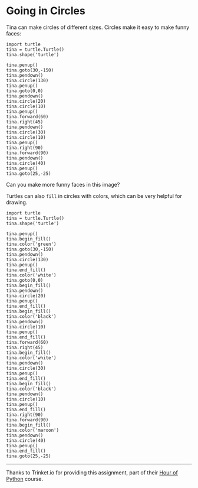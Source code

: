 # Going in Circles

Tina can make circles of different sizes.  Circles make it easy to make funny faces:

```python.run
import turtle
tina = turtle.Turtle()
tina.shape('turtle')

tina.penup()
tina.goto(30,-150)
tina.pendown()
tina.circle(130)
tina.penup()
tina.goto(0,0)
tina.pendown()
tina.circle(20)
tina.circle(10)
tina.penup()
tina.forward(60)
tina.right(45)
tina.pendown()
tina.circle(30)
tina.circle(10)
tina.penup()
tina.right(90)
tina.forward(90)
tina.pendown()
tina.circle(40)
tina.penup()
tina.goto(25,-25)
```

Can you make more funny faces in this image?

Turtles can also `fill` in circles with colors, which can be very helpful for drawing.

```python.run
import turtle
tina = turtle.Turtle()
tina.shape('turtle')

tina.penup()
tina.begin_fill()
tina.color('green')
tina.goto(30,-150)
tina.pendown()
tina.circle(130)
tina.penup()
tina.end_fill()
tina.color('white')
tina.goto(0,0)
tina.begin_fill()
tina.pendown()
tina.circle(20)
tina.penup()
tina.end_fill()
tina.begin_fill()
tina.color('black')
tina.pendown()
tina.circle(10)
tina.penup()
tina.end_fill()
tina.forward(60)
tina.right(45)
tina.begin_fill()
tina.color('white')
tina.pendown()
tina.circle(30)
tina.penup()
tina.end_fill()
tina.begin_fill()
tina.color('black')
tina.pendown()
tina.circle(10)
tina.penup()
tina.end_fill()
tina.right(90)
tina.forward(90)
tina.begin_fill()
tina.color('maroon')
tina.pendown()
tina.circle(40)
tina.penup()
tina.end_fill()
tina.goto(25,-25)
```
---

Thanks to Trinket.io for providing this assignment, 
part of their [Hour of Python](https://hourofpython.com/a-visual-introduction-to-python/) 
course.
